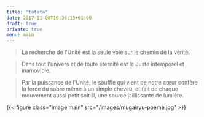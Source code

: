 ```yaml
---
title: "tatata"
date: 2017-11-08T16:36:15+01:00
draft: true
private: true
menu: main
---
```

>La recherche de l'Unité est la seule voie sur le chemin de la vérité.
 
>Dans tout l'univers et de toute éternité est le Juste intemporel et inamovible.
 
>Par la puissance de l'Unité, le souffle qui vient de notre cœur confère la force du sabre même à un simple cheveu, et fait de chaque mouvement aussi petit soit-il, une source jaillissante de lumière.

{{< figure class="image main" src="/images/mugairyu-poeme.jpg" >}}
